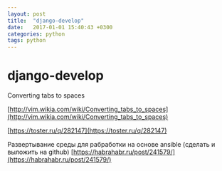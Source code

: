 ```yaml
---
layout: post
title:  "django-develop"
date:   2017-01-01 15:40:43 +0300
categories: python
tags: python
---
```


# django-develop
Converting tabs to spaces

[http://vim.wikia.com/wiki/Converting_tabs_to_spaces](http://vim.wikia.com/wiki/Converting_tabs_to_spaces)

[https://toster.ru/q/282147](https://toster.ru/q/282147)

Развертывание среды для рабработки на основе ansible (сделать и выложить на github)
[https://habrahabr.ru/post/241579/](https://habrahabr.ru/post/241579/)
